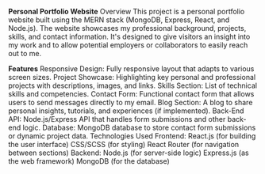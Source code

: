 **Personal Portfolio Website**
Overview
This project is a personal portfolio website built using the MERN stack (MongoDB, Express, React, and Node.js). The website showcases my professional background, projects, skills, and contact information. It's designed to give visitors an insight into my work and to allow potential employers or collaborators to easily reach out to me.

**Features**
Responsive Design: Fully responsive layout that adapts to various screen sizes.
Project Showcase: Highlighting key personal and professional projects with descriptions, images, and links.
Skills Section: List of technical skills and competencies.
Contact Form: Functional contact form that allows users to send messages directly to my email.
Blog Section: A blog to share personal insights, tutorials, and experiences (if implemented).
Back-End API: Node.js/Express API that handles form submissions and other back-end logic.
Database: MongoDB database to store contact form submissions or dynamic project data.
Technologies Used
Frontend:
React.js (for building the user interface)
CSS/SCSS (for styling)
React Router (for navigation between sections)
Backend:
Node.js (for server-side logic)
Express.js (as the web framework)
MongoDB (for the database)
